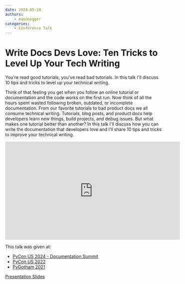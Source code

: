 ```yaml
---
date: 2024-05-19
authors:
    - masonegger
categories:
    - Conference Talk
---
```


# Write Docs Devs Love: Ten Tricks to Level Up Your Tech Writing

You're read good tutorials, you've read bad tutorials. In this talk I'll discuss 10 tips and tricks to level up your technical writing.

<!-- more -->

Think of that feeling you get when you follow an online tutorial or documentation and the code works on the first run. Now think of all the hours spent wasted following broken, outdated, or incomplete documentation. From our favorite tutorials to bad product docs we all consume technical writing. Tutorials, blog posts, and product docs help developers learn new things, build projects, and debug issues. But what makes one tutorial better than another? In this talk I'll discuss how you can write the documentation that developers love and I’ll share 10 tips and tricks to improve your technical writing.


<iframe width="560" height="315" src="https://www.youtube-nocookie.com/embed/9WobKoE9OPI" title="YouTube video player" frameborder="0" allow="accelerometer; autoplay; clipboard-write; encrypted-media; gyroscope; picture-in-picture; web-share" allowfullscreen></iframe>


This talk was given at:

* [PyCon US 2024 - Documentation Summit](https://www.youtube.com/watch?v=9WobKoE9OPI)
* [PyCon US 2022](https://www.youtube.com/watch?v=9WobKoE9OPI)
* [PyGotham 2021](https://www.youtube.com/watch?v=-4JwlAI-1L0)
    

[Presentation Slides](docs/docs-devs-love.pdf)    
